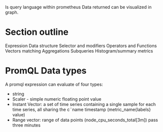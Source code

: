 Is query language within prometheus
Data returned can be visualized in graph.

# Section outline
Expression Data structure
Selector and modifiers
Operators and Functions
Vectors matching
Aggregations
Subqueries
Histogram/summary metrics

# PromQL Data types
A promql expression can evaluate of four types:
- string 
- Scaler - simple numeric floating point value
- Instant Vector: a set of time series containing a single sample for each time series, all sharing the c¨name timestamp (metric_name{labels} value)
- Range vector: range of data points (node_cpu_seconds_total[3m]) pass three minutes